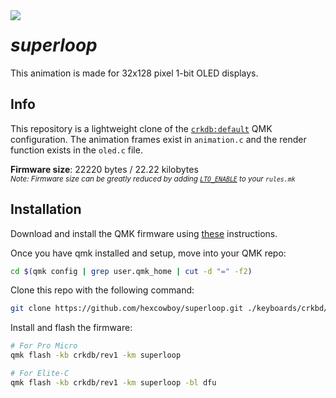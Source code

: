 <img align="left" src="https://user-images.githubusercontent.com/8162609/118320147-6e785600-b4c1-11eb-8791-78b020976001.gif">

# *superloop*
This animation is made for 32x128 pixel 1-bit OLED displays.

## Info
This repository is a lightweight clone of the [`crkdb:default`](https://github.com/qmk/qmk_firmware/tree/master/keyboards/crkbd/keymaps/default) QMK configuration. The animation frames exist in `animation.c` and the render function exists in the `oled.c` file.

**Firmware size**: 22220 bytes / 22.22 kilobytes
<br><sub>*Note: Firmware size can be greatly reduced by adding [`LTO_ENABLE`](https://docs.qmk.fm/#/config_options?id=build-options) to your `rules.mk`*</sub>

## Installation

Download and install the QMK firmware using [these](https://docs.qmk.fm/#/newbs_getting_started) instructions.

Once you have qmk installed and setup, move into your QMK repo:
```bash
cd $(qmk config | grep user.qmk_home | cut -d "=" -f2)
```

Clone this repo with the following command:
```bash
git clone https://github.com/hexcowboy/superloop.git ./keyboards/crkbd/keymaps/superloop
```

Install and flash the firmware:
```bash
# For Pro Micro
qmk flash -kb crkdb/rev1 -km superloop

# For Elite-C
qmk flash -kb crkdb/rev1 -km superloop -bl dfu
```
